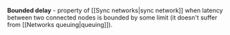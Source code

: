 **Bounded delay** - property of [[Sync networks|sync network]] when latency between two connected nodes is bounded by some limit (it doesn't suffer from [[Networks queuing|queuing]]).
